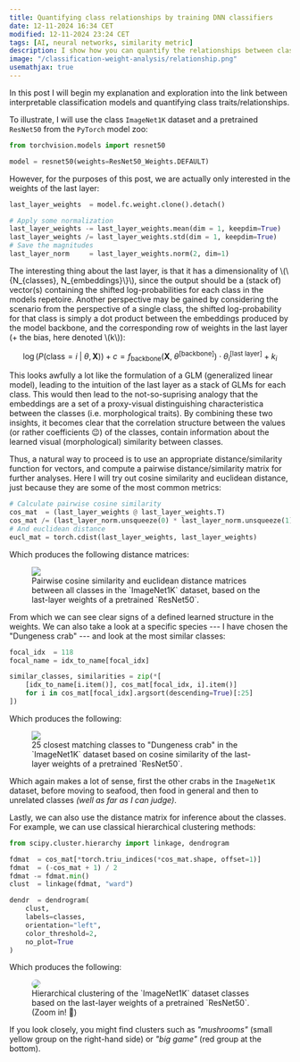 ```yaml
---
title: Quantifying class relationships by training DNN classifiers
date: 12-11-2024 16:34 CET
modified: 12-11-2024 23:24 CET
tags: [AI, neural networks, similarity metric]
description: I show how you can quantify the relationships between classes (e.g. species), by analyzing the last-layer weights of a trained deep neural network classifier, and how that might inform the design of interpretable models. 
image: "/classification-weight-analysis/relationship.png"
usemathjax: true
---
```


In this post I will begin my explanation and exploration into the link between interpretable classification models and quantifying class traits/relationships.

To illustrate, I will use the class `ImageNet1K` dataset and a pretrained `ResNet50` from the `PyTorch` model zoo:

```py
from torchvision.models import resnet50

model = resnet50(weights=ResNet50_Weights.DEFAULT)
```

However, for the purposes of this post, we are actually only interested in the weights of the last layer:

```py
last_layer_weights  = model.fc.weight.clone().detach()

# Apply some normalization
last_layer_weights -= last_layer_weights.mean(dim = 1, keepdim=True)
last_layer_weights /= last_layer_weights.std(dim = 1, keepdim=True)
# Save the magnitudes
last_layer_norm     = last_layer_weights.norm(2, dim=1)
```

The interesting thing about the last layer, is that it has a dimensionality of \\(\\{N_{classes}, N_{embeddings}\\}\\), since the output should be a (stack of) vector(s) containing the shifted log-probabilities for each class in the models repetoire. Another perspective may be gained by considering the scenario from the perspective of a single class, the shifted log-probability for that class is simply a dot product between the embeddings produced by the model backbone, and the corresponding row of weights in the last layer (+ the bias, here denoted \\(k\\)):

$$\log\left(P(\text{class} = i \;|\; \theta, \mathbf{X}\right)) + c = f_\text{backbone}(\mathbf{X}, \;\theta^{[\text{backbone}]}) \cdot \theta^{[\text{last layer}]}_i + k_i$$

This looks awfully a lot like the formulation of a GLM (generalized linear model), leading to the intuition of the last layer as a stack of GLMs for each class. This would then lead to the not-so-suprising analogy that the embeddings are a set of a proxy-visual distinguishing characteristica between the classes (i.e. morphological traits). By combining these two insights, it becomes clear that the correlation structure between the values (or rather coefficients 😉) of the classes, contain information about the learned visual (morphological) similarity between classes.  

Thus, a natural way to proceed is to use an appropriate distance/similarity function for vectors, and compute a pairwise distance/similarity matrix for further analyses. Here I will try out cosine similarity and euclidean distance, just because they are some of the most common metrics:

```py
# Calculate pairwise cosine similarity
cos_mat  = (last_layer_weights @ last_layer_weights.T) 
cos_mat /= (last_layer_norm.unsqueeze(0) * last_layer_norm.unsqueeze(1))
# And euclidean distance
eucl_mat = torch.cdist(last_layer_weights, last_layer_weights)
```

Which produces the following distance matrices:

<figure>
    <img src="/classification-weight-analysis/imagenet1k_dmat.png">
    <figcaption> Pairwise cosine similarity and euclidean distance matrices between all classes in the `ImageNet1K` dataset, based on the last-layer weights of a pretrained `ResNet50`.</figcaption>
</figure>

From which we can see clear signs of a defined learned structure in the weights. We can also take a look at a specific species --- I have chosen the "Dungeness crab" --- and look at the most similar classes:

```py
focal_idx  = 118
focal_name = idx_to_name[focal_idx]

similar_classes, similarities = zip(*[
    [idx_to_name[i.item()], cos_mat[focal_idx, i].item()] 
    for i in cos_mat[focal_idx].argsort(descending=True)[:25]
])
```

Which produces the following:

<figure>
    <img src="/classification-weight-analysis/dungeness_crab.png">
    <figcaption> 25 closest matching classes to "Dungeness crab" in the `ImageNet1K` dataset based on cosine similarity of the last-layer weights of a pretrained `ResNet50`.</figcaption>
</figure>

Which again makes a lot of sense, first the other crabs in the `ImageNet1K` dataset, before moving to seafood, then food in general and then to unrelated classes *(well as far as I can judge)*. 

Lastly, we can also use the distance matrix for inference about the classes. For example, we can use classical hierarchical clustering methods:

```py
from scipy.cluster.hierarchy import linkage, dendrogram

fdmat  = cos_mat[*torch.triu_indices(*cos_mat.shape, offset=1)]
fdmat  = (-cos_mat + 1) / 2
fdmat -= fdmat.min()
clust  = linkage(fdmat, "ward")

dendr  = dendrogram(
    clust, 
    labels=classes, 
    orientation="left", 
    color_threshold=2, 
    no_plot=True
)
```

Which produces the following:

<figure>
    <img src="/classification-weight-analysis/imagenet1k_circular_dendrogram.svg" style="border-radius: 50%;">
    <figcaption> Hierarchical clustering of the `ImageNet1K` dataset classes based on the last-layer weights of a pretrained `ResNet50`. (Zoom in! 🙈)</figcaption>
</figure>

If you look closely, you might find clusters such as *"mushrooms"* (small yellow group on the right-hand side) or *"big game"* (red group at the bottom).